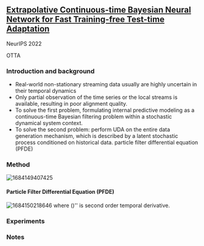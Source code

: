 ## [Extrapolative Continuous-time Bayesian Neural Network for Fast Training-free Test-time Adaptation](c)

NeurIPS 2022

OTTA
### Introduction and background
- Real-world non-stationary streaming data usually are highly uncertain in their temporal dynamics
- Only partial observation of the time series or the local streams is available, resulting in poor alignment quality.
- To solve the first problem, formulating internal predictive modeling as a continuous-time Bayesian filtering problem within a stochastic dynamical system context.
- To solve the second problem: perform UDA on the entire data generation mechanism, which is described by a latent stochastic process conditioned on historical data. particle filter differential equation (PFDE)

### Method
![1684149407425](https://github.com/Jo-wang/Daily-Paper-Reading/assets/46414159/0e969a13-72bb-469f-bd1b-2d8313cd5609)

#### Particle Filter Differential Equation (PFDE)
![1684150218646](https://github.com/Jo-wang/Daily-Paper-Reading/assets/46414159/e2e9c8ac-0aaf-4211-80a5-63dda313cfe5)
where ()'' is second order temporal derivative.
### Experiments

### Notes
